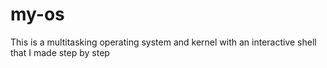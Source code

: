 # my-os
This is a multitasking operating system and kernel with an interactive shell that I made step by step
